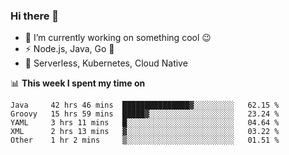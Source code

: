 ### Hi there 👋

<!--
**nodejh/nodejh** is a ✨ _special_ ✨ repository because its `README.md` (this file) appears on your GitHub profile.

Here are some ideas to get you started:

- 🔭 I’m currently working on ...
- 🌱 I’m currently learning ...
- 👯 I’m looking to collaborate on ...
- 🤔 I’m looking for help with ...
- 💬 Ask me about ...
- 📫 How to reach me: ...
- 😄 Pronouns: ...
- ⚡ Fun fact: ...
-->

- 🔭 I’m currently working on something cool :wink:
- ⚡ Node.js, Java, Go :thought_balloon:
- 🤖 Serverless, Kubernetes, Cloud Native

📊 **This week I spent my time on**

<!--START_SECTION:waka-->
```text
Java     42 hrs 46 mins  ███████████████▓░░░░░░░░░   62.15 % 
Groovy   15 hrs 59 mins  █████▓░░░░░░░░░░░░░░░░░░░   23.24 % 
YAML     3 hrs 11 mins   █░░░░░░░░░░░░░░░░░░░░░░░░   04.64 % 
XML      2 hrs 13 mins   ▓░░░░░░░░░░░░░░░░░░░░░░░░   03.22 % 
Other    1 hr 2 mins     ▒░░░░░░░░░░░░░░░░░░░░░░░░   01.51 % 
```
<!--END_SECTION:waka-->


<!--
:traffic_light: **Visitors**

![visitors](https://visitor-badge.glitch.me/badge?page_id=nodejh.nodejh)
-->
